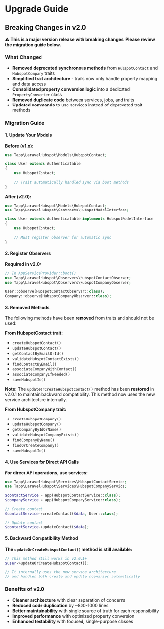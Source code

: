 # Upgrade Guide

## Breaking Changes in v2.0

**⚠️ This is a major version release with breaking changes. Please review the migration guide below.**

### What Changed

- **Removed deprecated synchronous methods** from `HubspotContact` and `HubspotCompany` traits
- **Simplified trait architecture** - traits now only handle property mapping and data access
- **Consolidated property conversion logic** into a dedicated `PropertyConverter` class
- **Removed duplicate code** between services, jobs, and traits
- **Updated commands** to use services instead of deprecated trait methods

### Migration Guide

#### 1. Update Your Models

**Before (v1.x):**
```php
use Tapp\LaravelHubspot\Models\HubspotContact;

class User extends Authenticatable
{
    use HubspotContact;
    
    // Trait automatically handled sync via boot methods
}
```

**After (v2.0):**
```php
use Tapp\LaravelHubspot\Models\HubspotContact;
use Tapp\LaravelHubspot\Contracts\HubspotModelInterface;

class User extends Authenticatable implements HubspotModelInterface
{
    use HubspotContact;
    
    // Must register observer for automatic sync
}
```

#### 2. Register Observers

**Required in v2.0:**
```php
// In AppServiceProvider::boot()
use Tapp\LaravelHubspot\Observers\HubspotContactObserver;
use Tapp\LaravelHubspot\Observers\HubspotCompanyObserver;

User::observe(HubspotContactObserver::class);
Company::observe(HubspotCompanyObserver::class);
```

#### 3. Removed Methods

The following methods have been **removed** from traits and should not be used:

**From HubspotContact trait:**
- `createHubspotContact()`
- `updateHubspotContact()`
- `getContactByEmailOrId()`
- `validateHubspotContactExists()`
- `findContactByEmail()`
- `associateCompanyWithContact()`
- `associateCompanyIfNeeded()`
- `saveHubspotId()`

**Note:** The `updateOrCreateHubspotContact()` method has been **restored** in v2.0.1 to maintain backward compatibility. This method now uses the new service architecture internally.

**From HubspotCompany trait:**
- `createHubspotCompany()`
- `updateHubspotCompany()`
- `getCompanyByIdOrName()`
- `validateHubspotCompanyExists()`
- `findCompanyByName()`
- `findOrCreateCompany()`
- `saveHubspotId()`

#### 4. Use Services for Direct API Calls

**For direct API operations, use services:**
```php
use Tapp\LaravelHubspot\Services\HubspotContactService;
use Tapp\LaravelHubspot\Services\HubspotCompanyService;

$contactService = app(HubspotContactService::class);
$companyService = app(HubspotCompanyService::class);

// Create contact
$contactService->createContact($data, User::class);

// Update contact
$contactService->updateContact($data);
```

#### 5. Backward Compatibility Method

**The `updateOrCreateHubspotContact()` method is still available:**
```php
// This method still works in v2.0.1+
$user->updateOrCreateHubspotContact();

// It internally uses the new service architecture
// and handles both create and update scenarios automatically
```

### Benefits of v2.0

- **Cleaner architecture** with clear separation of concerns
- **Reduced code duplication** by ~800-1000 lines
- **Better maintainability** with single source of truth for each responsibility
- **Improved performance** with optimized property conversion
- **Enhanced testability** with focused, single-purpose classes
